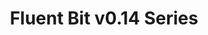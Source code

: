 ---
title: 'Fluent Bit v0.14 Series'
description: 'Old Fluent Bit v0.14 series. Based on bug reports or specific minor feature requests, we do quick releases upon demand. Below is a list of the notes for each version. '
url: '/documentation/v0.14/'
latestVer: true
releaseNotes:
  heading: "Release Notes v1.8.3"
  version: "v1.8.3"
  text: "Fluent Bit is a Fast and Lightweight Data Processor and Forwarder for Linux, BSD and OSX. We are proud to announce the availability of Fluent Bit v1.8.3. <br>
  For people upgrading from previous versions you must read the Upgrading Notes section of our documentation:
  https://docs.fluentbit.io/manual/installation/upgrade_notes"
---